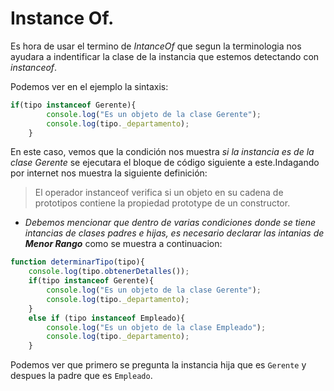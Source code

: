# Instance Of.
Es hora de usar el termino de *IntanceOf* que segun la terminologia nos ayudara a indentificar la clase de la instancia que estemos detectando con _instanceof_.

Podemos ver en el ejemplo la sintaxis:
````javascript
if(tipo instanceof Gerente){
        console.log("Es un objeto de la clase Gerente");
        console.log(tipo._departamento);
    }
````
En este caso, vemos que la condición nos muestra _si la instancia es de la clase Gerente_ se ejecutara el bloque de código siguiente a este.Indagando por internet nos muestra la siguiente definición:

> El operador instanceof verifica si un objeto en su cadena de prototipos contiene la propiedad prototype de un constructor.

- _Debemos mencionar que dentro de varias condiciones donde se tiene intancias de clases padres e hijas, es  necesario declarar las intanias de **Menor Rango**_ como se muestra a continuacion:

````javascript
function determinarTipo(tipo){ 
    console.log(tipo.obtenerDetalles());
    if(tipo instanceof Gerente){
        console.log("Es un objeto de la clase Gerente");
        console.log(tipo._departamento);
    }
    else if (tipo instanceof Empleado){
        console.log("Es un objeto de la clase Empleado");
        console.log(tipo._departamento);
    }
````

Podemos ver que primero se pregunta la instancia hija que es `Gerente` y despues la padre que es `Empleado`.
